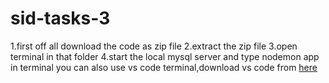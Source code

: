 # sid-tasks-3
1.first off all download the code as zip file
2.extract the zip file
3.open terminal in that folder
4.start the local mysql server and type nodemon app in terminal
you  can also use vs code terminal,download vs code from [here](https://code.visualstudio.com/download)
